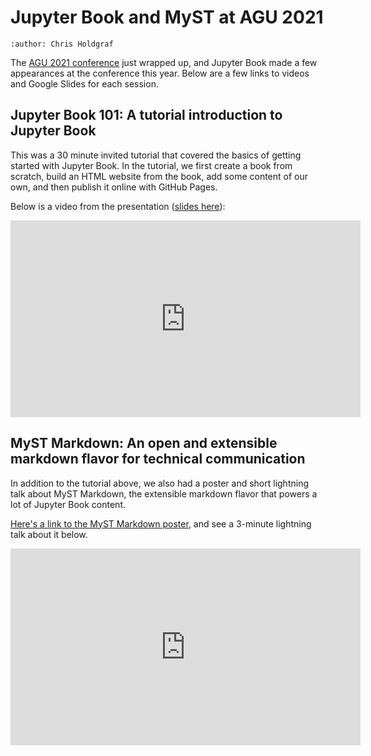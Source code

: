 # Jupyter Book and MyST at AGU 2021

```{post} 2021-12-18
:author: Chris Holdgraf
```

The [AGU 2021 conference](https://www.agu.org/Fall-Meeting-2021) just wrapped up, and Jupyter Book made a few appearances at the conference this year.
Below are a few links to videos and Google Slides for each session.

## Jupyter Book 101: A tutorial introduction to Jupyter Book

This was a 30 minute invited tutorial that covered the basics of getting started with Jupyter Book.
In the tutorial, we first create a book from scratch, build an HTML website from the book, add some content of our own, and then publish it online with GitHub Pages.

Below is a video from the presentation ([slides here](https://docs.google.com/presentation/d/1XnOY-MhtdLOIuYhOlVGLFE3XfchLnTUT84BMVVI2TmA/edit?usp=sharing)):

<iframe width="560" height="315" src="https://www.youtube.com/embed/lZ2FHTkyaMU" title="YouTube video player" frameborder="0" allow="accelerometer; autoplay; clipboard-write; encrypted-media; gyroscope; picture-in-picture" allowfullscreen></iframe>

## MyST Markdown: An open and extensible markdown flavor for technical communication

In addition to the tutorial above, we also had a poster and short lightning talk about MyST Markdown, the extensible markdown flavor that powers a lot of Jupyter Book content.

[Here's a link to the MyST Markdown poster](https://docs.google.com/presentation/d/1xqkC1L47-PyJ4UfjPVht3pDiXG3f4jJPq0NSlmaqWw8/edit?usp=sharing), and see a 3-minute lightning talk about it below.

<iframe width="560" height="315" src="https://www.youtube.com/embed/pqoMxi15te0" title="YouTube video player" frameborder="0" allow="accelerometer; autoplay; clipboard-write; encrypted-media; gyroscope; picture-in-picture" allowfullscreen></iframe>

